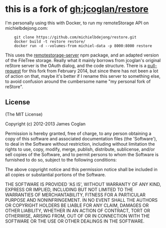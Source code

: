 # this is a fork of [gh:jcoglan/restore](https://github.com/jcoglan/restore)

I'm personally using this with Docker, to run my remoteStorage API on michielbdejong.com:

````
    git clone https://github.com/michielbdejong/restore.git
    docker build -t restore restore/
    docker run -d --volumes-from michiel-data -p 8000:8000 restore
````   

This uses the [remotestorage-server](http://npmjs.org/package/remotestorage-server) npm package, and an adapted version of the FileTree storage. Really what it mainly borrows from jcoglan's original reStore server is the OAuth dialog, and the code structure. There is a [pull-request](https://github.com/jcoglan/restore/pull/13) for this fork from February 2014, but since there has not been a lot of action on that, maybe it's better if I rename this server to something else, to avoid confusion around the cumbersome name "my personal fork of reStore".


## License

(The MIT License)

Copyright (c) 2012-2013 James Coglan

Permission is hereby granted, free of charge, to any person obtaining a copy of
this software and associated documentation files (the 'Software'), to deal in
the Software without restriction, including without limitation the rights to
use, copy, modify, merge, publish, distribute, sublicense, and/or sell copies
of the Software, and to permit persons to whom the Software is furnished to do
so, subject to the following conditions:

The above copyright notice and this permission notice shall be included in all
copies or substantial portions of the Software.

THE SOFTWARE IS PROVIDED 'AS IS', WITHOUT WARRANTY OF ANY KIND, EXPRESS OR
IMPLIED, INCLUDING BUT NOT LIMITED TO THE WARRANTIES OF MERCHANTABILITY,
FITNESS FOR A PARTICULAR PURPOSE AND NONINFRINGEMENT. IN NO EVENT SHALL THE
AUTHORS OR COPYRIGHT HOLDERS BE LIABLE FOR ANY CLAIM, DAMAGES OR OTHER
LIABILITY, WHETHER IN AN ACTION OF CONTRACT, TORT OR OTHERWISE, ARISING FROM,
OUT OF OR IN CONNECTION WITH THE SOFTWARE OR THE USE OR OTHER DEALINGS IN THE
SOFTWARE.


